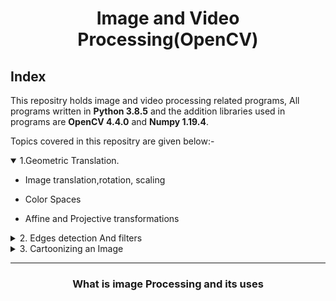 <center><h1> Image and Video Processing(OpenCV)</h1></center>

## Index

This repositry holds image and video processing related programs, All programs written in **Python 3.8.5** and the addition libraries used in programs are **OpenCV 4.4.0** and **Numpy 1.19.4**.

Topics covered in this repositry are given below:-

<details open>
<summary>
1.Geometric Translation.</summary>

* Image translation,rotation, scaling

* Color Spaces
* Affine and Projective transformations

</details>

<details close>
<summary>
2. Edges detection And filters</summary>

* Concept of kernel and 2DConvolution
* Edge detection
* Sharpening and Embossing
* Erosion dilation and Erode
</details>

<details close>
<summary>
3. Cartoonizing an Image</summary>

* Keyboard input
* Mouse Input
* Cartoonize and Sketch effect
</details>


---

<center><h3>What is image Processing and its uses</h3></center>
